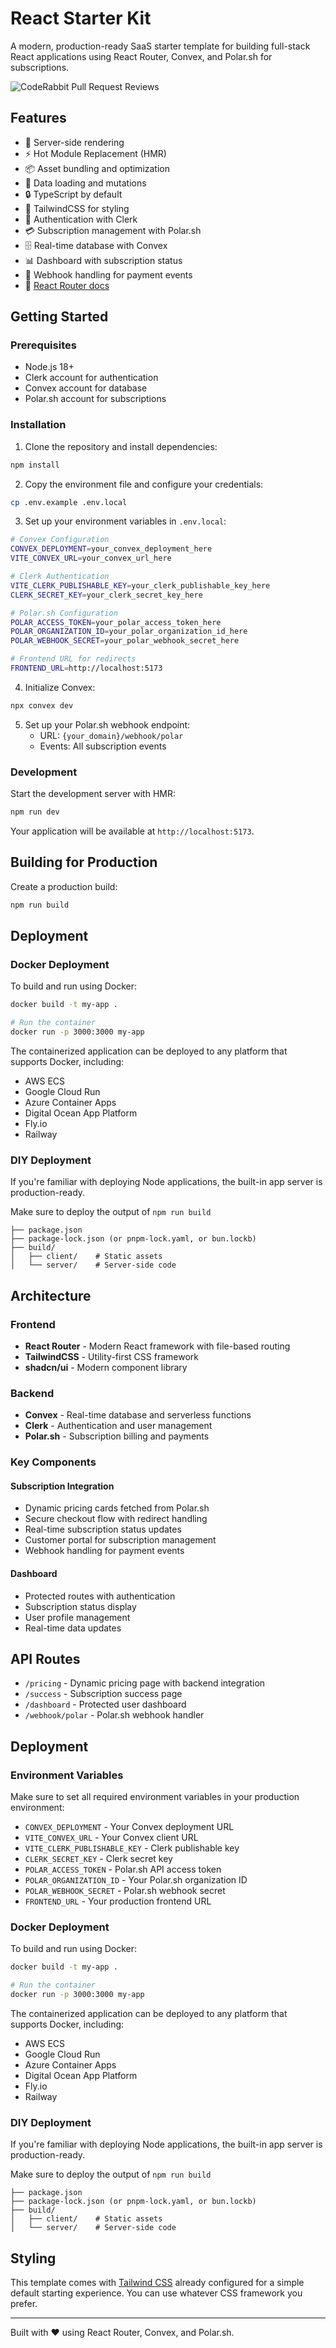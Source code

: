 # React Starter Kit

A modern, production-ready SaaS starter template for building full-stack React applications using React Router, Convex, and Polar.sh for subscriptions.

![CodeRabbit Pull Request Reviews](https://img.shields.io/coderabbit/prs/github/michaelshimeles/react-convex-starter?utm_source=oss&utm_medium=github&utm_campaign=michaelshimeles%2Freact-convex-starter&labelColor=171717&color=FF570A&link=https%3A%2F%2Fcoderabbit.ai&label=CodeRabbit+Reviews)

## Features

- 🚀 Server-side rendering
- ⚡️ Hot Module Replacement (HMR)
- 📦 Asset bundling and optimization
- 🔄 Data loading and mutations
- 🔒 TypeScript by default
- 🎉 TailwindCSS for styling
- 🔐 Authentication with Clerk
- 💳 Subscription management with Polar.sh
- 🗄️ Real-time database with Convex
- 📊 Dashboard with subscription status
- 🎯 Webhook handling for payment events
- 📖 [React Router docs](https://reactrouter.com/)

## Getting Started

### Prerequisites

- Node.js 18+ 
- Clerk account for authentication
- Convex account for database
- Polar.sh account for subscriptions

### Installation

1. Clone the repository and install dependencies:

```bash
npm install
```

2. Copy the environment file and configure your credentials:

```bash
cp .env.example .env.local
```

3. Set up your environment variables in `.env.local`:

```bash
# Convex Configuration
CONVEX_DEPLOYMENT=your_convex_deployment_here
VITE_CONVEX_URL=your_convex_url_here

# Clerk Authentication
VITE_CLERK_PUBLISHABLE_KEY=your_clerk_publishable_key_here
CLERK_SECRET_KEY=your_clerk_secret_key_here

# Polar.sh Configuration
POLAR_ACCESS_TOKEN=your_polar_access_token_here
POLAR_ORGANIZATION_ID=your_polar_organization_id_here
POLAR_WEBHOOK_SECRET=your_polar_webhook_secret_here

# Frontend URL for redirects
FRONTEND_URL=http://localhost:5173
```

4. Initialize Convex:

```bash
npx convex dev
```

5. Set up your Polar.sh webhook endpoint:
   - URL: `{your_domain}/webhook/polar`
   - Events: All subscription events

### Development

Start the development server with HMR:

```bash
npm run dev
```

Your application will be available at `http://localhost:5173`.

## Building for Production

Create a production build:

```bash
npm run build
```

## Deployment

### Docker Deployment

To build and run using Docker:

```bash
docker build -t my-app .

# Run the container
docker run -p 3000:3000 my-app
```

The containerized application can be deployed to any platform that supports Docker, including:

- AWS ECS
- Google Cloud Run
- Azure Container Apps
- Digital Ocean App Platform
- Fly.io
- Railway

### DIY Deployment

If you're familiar with deploying Node applications, the built-in app server is production-ready.

Make sure to deploy the output of `npm run build`

```
├── package.json
├── package-lock.json (or pnpm-lock.yaml, or bun.lockb)
├── build/
│   ├── client/    # Static assets
│   └── server/    # Server-side code
```

## Architecture

### Frontend
- **React Router** - Modern React framework with file-based routing
- **TailwindCSS** - Utility-first CSS framework
- **shadcn/ui** - Modern component library

### Backend
- **Convex** - Real-time database and serverless functions
- **Clerk** - Authentication and user management
- **Polar.sh** - Subscription billing and payments

### Key Components

#### Subscription Integration
- Dynamic pricing cards fetched from Polar.sh
- Secure checkout flow with redirect handling
- Real-time subscription status updates
- Customer portal for subscription management
- Webhook handling for payment events

#### Dashboard
- Protected routes with authentication
- Subscription status display
- User profile management
- Real-time data updates

## API Routes

- `/pricing` - Dynamic pricing page with backend integration
- `/success` - Subscription success page
- `/dashboard` - Protected user dashboard
- `/webhook/polar` - Polar.sh webhook handler

## Deployment

### Environment Variables

Make sure to set all required environment variables in your production environment:

- `CONVEX_DEPLOYMENT` - Your Convex deployment URL
- `VITE_CONVEX_URL` - Your Convex client URL
- `VITE_CLERK_PUBLISHABLE_KEY` - Clerk publishable key
- `CLERK_SECRET_KEY` - Clerk secret key
- `POLAR_ACCESS_TOKEN` - Polar.sh API access token
- `POLAR_ORGANIZATION_ID` - Your Polar.sh organization ID
- `POLAR_WEBHOOK_SECRET` - Polar.sh webhook secret
- `FRONTEND_URL` - Your production frontend URL

### Docker Deployment

To build and run using Docker:

```bash
docker build -t my-app .

# Run the container
docker run -p 3000:3000 my-app
```

The containerized application can be deployed to any platform that supports Docker, including:

- AWS ECS
- Google Cloud Run
- Azure Container Apps
- Digital Ocean App Platform
- Fly.io
- Railway

### DIY Deployment

If you're familiar with deploying Node applications, the built-in app server is production-ready.

Make sure to deploy the output of `npm run build`

```
├── package.json
├── package-lock.json (or pnpm-lock.yaml, or bun.lockb)
├── build/
│   ├── client/    # Static assets
│   └── server/    # Server-side code
```

## Styling

This template comes with [Tailwind CSS](https://tailwindcss.com/) already configured for a simple default starting experience. You can use whatever CSS framework you prefer.

---

Built with ❤️ using React Router, Convex, and Polar.sh.

